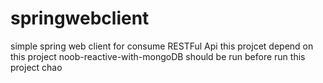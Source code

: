 # springwebclient
simple spring web client for consume RESTFul Api
 this projcet depend on  this project noob-reactive-with-mongoDB 
 should be run before run this project chao
